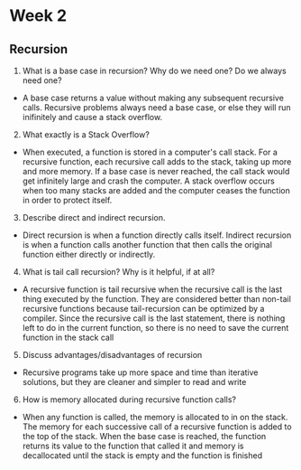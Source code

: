 # Week 2

## Recursion

1. What is a base case in recursion? Why do we need one? Do we always need one?
- A base case returns a value without making any subsequent recursive calls. Recursive problems always need a base case, or else they will run inifinitely and cause a stack overflow. 

2. What exactly is a Stack Overflow?
- When executed, a function is stored in a computer's call stack. For a recursive function, each recursive call adds to the stack, taking up more and more memory. If a base case is never reached, the call stack would get infinitely large and crash the computer. A stack overflow occurs when too many stacks are added and the computer ceases the function in order to protect itself.

3. Describe direct and indirect recursion.
- Direct recursion is when a function directly calls itself. Indirect recursion is when a function calls another function that then calls the original function either directly or indirectly.

4. What is tail call recursion? Why is it helpful, if at all?
- A recursive function is tail recursive when the recursive call is the last thing executed by the function. They are considered better than non-tail recursive functions because tail-recursion can be optimized by a compiler. Since the recursive call is the last statement, there is nothing left to do in the current function, so there is no need to save the current function in the stack call

5. Discuss advantages/disadvantages of recursion
- Recursive programs take up more space and time than iterative solutions, but they are cleaner and simpler to read and write

6. How is memory allocated during recursive function calls?
- When any function is called, the memory is allocated to in on the stack. The memory for each successive call of a recursive function is added to the top of the stack. When the base case is reached, the function returns its value to the function that called it and memory is decallocated until the stack is empty and the function is finished